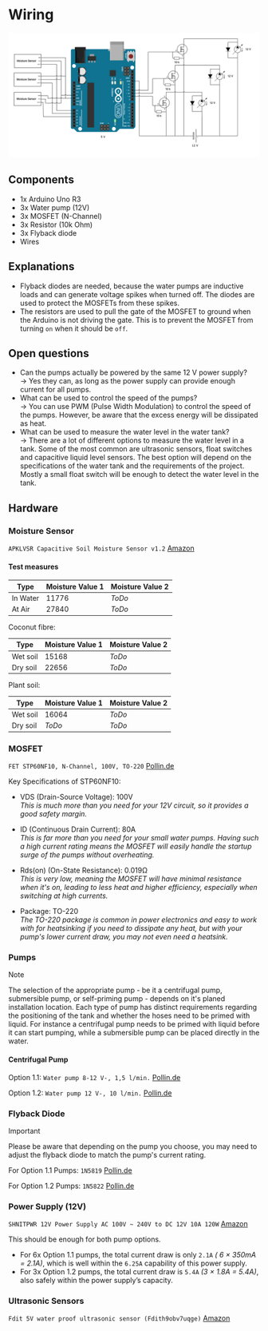# Wiring

![Wiring](./wiring.png)

## Components

- 1x Arduino Uno R3
- 3x Water pump (12V)
- 3x MOSFET (N-Channel)
- 3x Resistor (10k Ohm)
- 3x Flyback diode
- Wires

## Explanations

- Flyback diodes are needed, because the water pumps are inductive loads and can generate voltage spikes when turned off. The diodes are used to protect the MOSFETs from these spikes.
- The resistors are used to pull the gate of the MOSFET to ground when the Arduino is not driving the gate. This is to prevent the MOSFET from turning `on` when it should be `off`.

## Open questions

- Can the pumps actually be powered by the same 12 V power supply?  
  -> Yes they can, as long as the power supply can provide enough current for all pumps.
- What can be used to control the speed of the pumps?  
  -> You can use PWM (Pulse Width Modulation) to control the speed of the pumps. However, be aware that the excess energy will be dissipated as heat.
- What can be used to measure the water level in the water tank?  
  -> There are a lot of different options to measure the water level in a tank. Some of the most common are ultrasonic sensors, float switches and capacitive liquid level sensors. The best option will depend on the specifications of the water tank and the requirements of the project. Mostly a small float switch will be enough to detect the water level in the tank.

## Hardware

### Moisture Sensor

`APKLVSR Capacitive Soil Moisture Sensor v1.2` [Amazon](https://www.amazon.de/dp/B0CQNF7S7L?ref=ppx_yo2ov_dt_b_fed_asin_title)

#### Test measures

| Type     | Moisture Value 1 | Moisture Value 2 |
|----------|------------------|------------------|
| In Water | 11776            | _ToDo_           |
| At Air   | 27840            | _ToDo_           |

Coconut fibre:

| Type     | Moisture Value 1 | Moisture Value 2 |
|----------|------------------|------------------|
| Wet soil | 15168            | _ToDo_           |
| Dry soil | 22656            | _ToDo_           |

Plant soil:

| Type     | Moisture Value 1 | Moisture Value 2 |
|----------|------------------|------------------|
| Wet soil | 16064            | _ToDo_           |
| Dry soil | _ToDo_           | _ToDo_           |

### MOSFET

`FET STP60NF10, N-Channel, 100V, TO-220` [Pollin.de](https://www.pollin.de/p/fet-stp60nf10-n-cahnnel-100v-to-220-131022)

Key Specifications of STP60NF10:

- VDS (Drain-Source Voltage): 100V  
_This is much more than you need for your 12V circuit, so it provides a good safety margin._

- ID (Continuous Drain Current): 80A  
_This is far more than you need for your small water pumps. Having such a high current rating means the MOSFET will easily handle the startup surge of the pumps without overheating._

- Rds(on) (On-State Resistance): 0.019Ω  
_This is very low, meaning the MOSFET will have minimal resistance when it's on, leading to less heat and higher efficiency, especially when switching at high currents._

- Package: TO-220  
_The TO-220 package is common in power electronics and easy to work with for heatsinking if you need to dissipate any heat, but with your pump's lower current draw, you may not even need a heatsink._

### Pumps

> [!NOTE]
> The selection of the appropriate pump - be it a centrifugal pump, submersible pump, or self-priming pump - depends on it's planed installation location. Each type of pump has distinct requirements regarding the positioning of the tank and whether the hoses need to be primed with liquid. For instance a centrifugal pump needs to be primed with liquid before it can start pumping, while a submersible pump can be placed directly in the water.

#### Centrifugal Pump

Option 1.1: `Water pump 8-12 V-, 1,5 l/min.` [Pollin.de](https://www.pollin.de/p/wasserpumpe-8-12-v-1-5-l-min-330134)

Option 1.2: `Water pump 12 V-, 10 l/min.` [Pollin.de](https://www.pollin.de/p/wasserpumpe-12-v-10-l-min-330102)

### Flyback Diode

> [!IMPORTANT]
> Please be aware that depending on the pump you choose, you may need to adjust the flyback diode to match the pump's current rating.

For Option 1.1 Pumps: `1N5819` [Pollin.de](https://www.pollin.de/p/schottky-diode-1n5819-140731)

For Option 1.2 Pumps: `1N5822` [Pollin.de](https://www.pollin.de/p/schottky-diode-1n5822-3-a-40-v-936059)

### Power Supply (12V)

`SHNITPWR 12V Power Supply AC 100V ~ 240V to DC 12V 10A 120W` [Amazon](https://www.amazon.de/gp/product/B08XWJFGFB/ref=ppx_yo_dt_b_asin_title_o00_s00?ie=UTF8&psc=1)

This should be enough for both pump options.

- For 6x Option 1.1 pumps, the total current draw is only `2.1A` _( 6 × 350mA = 2.1A)_, which is well within the `6.25A` capability of this power supply.
- For 3x Option 1.2 pumps, the total current draw is `5.4A` _(3 × 1.8A = 5.4A)_, also safely within the power supply’s capacity.

### Ultrasonic Sensors

`Fdit 5V water proof ultrasonic sensor (Fdith9obv7uqge)` [Amazon](https://www.amazon.de/dp/B07N5GHZVX?ref=ppx_yo2ov_dt_b_fed_asin_title)
